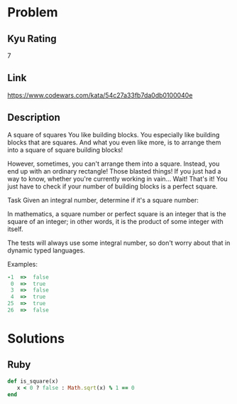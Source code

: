 # Problem

## Kyu Rating

7

## Link

https://www.codewars.com/kata/54c27a33fb7da0db0100040e

## Description

A square of squares
You like building blocks. You especially like building blocks that are squares. And what you even like more, is to arrange them into a square of square building blocks!

However, sometimes, you can't arrange them into a square. Instead, you end up with an ordinary rectangle! Those blasted things! If you just had a way to know, whether you're currently working in vain… Wait! That's it! You just have to check if your number of building blocks is a perfect square.

Task
Given an integral number, determine if it's a square number:

In mathematics, a square number or perfect square is an integer that is the square of an integer; in other words, it is the product of some integer with itself.

The tests will always use some integral number, so don't worry about that in dynamic typed languages.

Examples:
```ruby
-1  =>  false
 0  =>  true
 3  =>  false
 4  =>  true
25  =>  true
26  =>  false
```

# Solutions

## Ruby
```ruby
def is_square(x)
   x < 0 ? false : Math.sqrt(x) % 1 == 0
end
```

